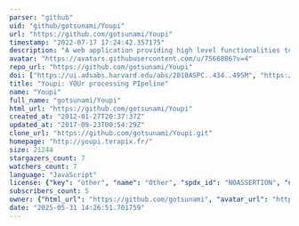 ```yaml
---
parser: "github"
uid: "github/gotsunami/Youpi"
url: "https://github.com/gotsunami/Youpi"
timestamp: "2022-07-17 17:24:42.357175"
description: "A web application providing high level functionalities to perform data reduction on scientific FITS images."
avatar: "https://avatars.githubusercontent.com/u/7566806?v=4"
repo_url: "https://github.com/gotsunami/Youpi"
doi: ["https://ui.adsabs.harvard.edu/abs/2010ASPC..434..495M", "https://ui.adsabs.harvard.edu/abs/2012ascl.soft03010M/abstract"]
title: "Youpi: YOUr processing PIpeline"
name: "Youpi"
full_name: "gotsunami/Youpi"
html_url: "https://github.com/gotsunami/Youpi"
created_at: "2012-01-27T20:37:37Z"
updated_at: "2017-09-23T00:54:29Z"
clone_url: "https://github.com/gotsunami/Youpi.git"
homepage: "http://youpi.terapix.fr/"
size: 21244
stargazers_count: 7
watchers_count: 7
language: "JavaScript"
license: {"key": "other", "name": "Other", "spdx_id": "NOASSERTION", "url": null, "node_id": "MDc6TGljZW5zZTA="}
subscribers_count: 5
owner: {"html_url": "https://github.com/gotsunami", "avatar_url": "https://avatars.githubusercontent.com/u/7566806?v=4", "login": "gotsunami", "type": "Organization"}
date: "2025-05-31 14:26:51.701759"
---
```

